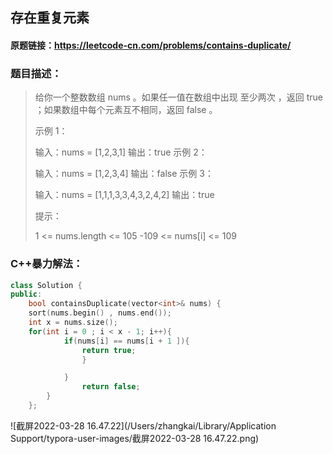 ## 存在重复元素

#### 原题链接：https://leetcode-cn.com/problems/contains-duplicate/



### 题目描述：

> 给你一个整数数组 nums 。如果任一值在数组中出现 至少两次 ，返回 true ；如果数组中每个元素互不相同，返回 false 。
>
>
> 示例 1：
>
> 输入：nums = [1,2,3,1]
> 输出：true
> 示例 2：
>
> 输入：nums = [1,2,3,4]
> 输出：false
> 示例 3：
>
> 输入：nums = [1,1,1,3,3,4,3,2,4,2]
> 输出：true
>
>
> 提示：
>
> 1 <= nums.length <= 105
> -109 <= nums[i] <= 109
>



### C++暴力解法：

```cpp
class Solution {
public:
    bool containsDuplicate(vector<int>& nums) {
    sort(nums.begin() , nums.end());
    int x = nums.size();
    for(int i = 0 ; i < x - 1; i++){
            if(nums[i] == nums[i + 1 ]){
                return true;
                }

            }
                return false;
        }
    };
```

![截屏2022-03-28 16.47.22](/Users/zhangkai/Library/Application Support/typora-user-images/截屏2022-03-28 16.47.22.png)